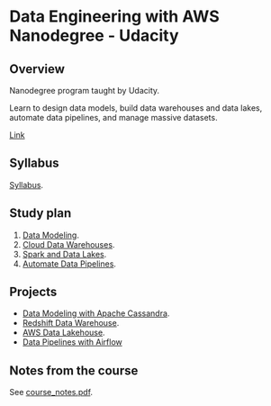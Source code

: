 # Data Engineering with AWS Nanodegree - Udacity

## Overview

Nanodegree program taught by Udacity.  

Learn to design data models, build data warehouses and data lakes, automate data pipelines, and manage massive datasets.

[Link](https://www.udacity.com/course/data-engineer-nanodegree--nd027)

## Syllabus

[Syllabus](./data_engineering_nanodegree_program_syllabus.pdf).

## Study plan

1. [Data Modeling](./1_data_modeling/).
2. [Cloud Data Warehouses](./2_cloud_data_warehouses/).
3. [Spark and Data Lakes](./3_spark_and_data_lakes/).
4. [Automate Data Pipelines](./4_automate_data_pipelines/).


## Projects

* [Data Modeling with Apache Cassandra](./1_data_modeling/project_data_modeling_cassandra/).
* [Redshift Data Warehouse](./2_cloud_data_warehouses/project_data_warehouse_redshift/).
* [AWS Data Lakehouse](./3_spark_and_data_lakes/project_aws_data_lakehouse/).
* [Data Pipelines with Airflow](./4_automate_data_pipelines/project_data_pipelines/)


## Notes from the course

See [course_notes.pdf](./course_notes.pdf).